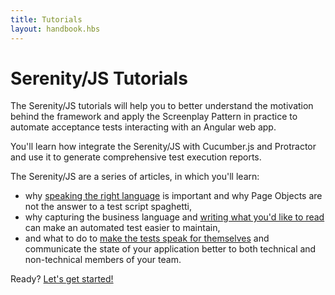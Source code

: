 ```yaml
---
title: Tutorials
layout: handbook.hbs
---
```

# Serenity/JS Tutorials

The Serenity/JS tutorials will help you to better understand the motivation behind the framework and apply the
Screenplay Pattern in practice to automate acceptance tests interacting with an Angular web app.

You'll learn how integrate the Serenity/JS with Cucumber.js and Protractor and use it
to generate comprehensive test execution reports.

The Serenity/JS are a series of articles, in which you'll learn:
- why [speaking the right language](/handbook/tutorials/speaking-the-right-language.html) is important and why Page Objects are not the answer to a test script spaghetti,
- why capturing the business language and [writing what you'd like to read](handbook/tutorials/writing-what-you-would-like-to-read.html) can make an automated test easier to maintain,
- and what to do to [make the tests speak for themselves](/handbook/tutorials/making-the-tests-speak-for-themselves.html) and communicate the state of your application better to both technical and non-technical members of your team.

Ready? [Let's get started!](/handbook/tutorials/speaking-the-right-language.html)
